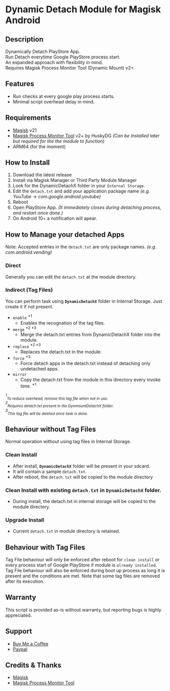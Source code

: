 # **Dynamic Detach Module for Magisk Android**

## Description
Dynamically Detach PlayStore App.  
Run Detach everytime Google PlayStore process start.  
An expanded approach with flexibility in mind.  
Requires Magisk Process Monitor Tool (Dynamic Mount) v2+.  

## Features
* Run checks at every google play process starts.
* Minimal script overhead delay in mind.

## Requirements
* [Magisk](https://github.com/topjohnwu/Magisk) v21
* [Magisk Process Monitor Tool](https://github.com/Magisk-Modules-Alt-Repo/magisk_proc_monitor) v2+ by HuskyDG *(Can be Installed later but required for the the module to function)*
* ARM64 (for the moment)

## How to Install
1. Download the latest release
2. Install via Magisk Manager or Third Party Module Manager
3. Look for the DynamicDetachX folder in your ``Internal Storage``.
4. Edit the ``detach.txt`` and add your application package name *(e.g. YouTube -> com.google.android.youtube)*
5. Reboot
6. Open PlayStore App. *(It immediately closes during detaching process, and restart once done.)*
7. On Android 10+ a notification will apear.

## How to Manage your detached Apps
Note: Accepted entries in the ``detach.txt`` are only package names. *(e.g. com.android.vending)*
### **Direct**
Generally you can edit the ``detach.txt`` at the module directory.  
### **Indirect (Tag Files)**
You can perform task using **``DynamicDetachX``** folder in Internal Storage. Just create it if not present.
* ``enable`` <sup>\*1</sup>
    - Enables the recognation of the tag files. 
* ``merge`` <sup>\*2 \*3</sup>
    - Merge the detach.txt entries from DynamicDetachX folder into the module. 
* ``replace`` <sup>\*2 \*3</sup>
    - Replaces the detach.txt in the module.
* ``force`` <sup>\*3</sup>
    - Force detach apps in the detach.txt instead of detaching only undetached apps.
* ``mirror``
    - Copy the detach.txt from the module in this directory every invoke time. <sup>\*1</sup>

*<sup>1</sup><sub>To reduce overhead, remove this tag file when not in use.</sub>*  
*<sup>2</sup><sub>Requires detach.txt present in the DynmountDetachX folder.</sub>*  
*<sup>3</sup><sub>This tag file will be deleted once task is done.</sub>*  

## Behaviour without Tag Files
Normal operation without using tag files in Internal Storage.
### Clean Install
* After install,  **``DynamicDetachX``** folder will be present in your sdcard.
* It will contain a sample ``detach.txt``.
* After reboot, the ``detach.txt`` will be copied to the module directory
### Clean Install with existing ``detach.txt`` in ``DynamicDetachX`` folder.
* During install, the detach.txt in internal storage will be copied to the module directory.
### Upgrade Install
* Current ``detach.txt`` in module directory is retained.

## Behaviour with Tag Files
Tag File behaviour will only be enforced after reboot for ``clean install`` or every process start of Google PlayStore if module is ``already installed``.  
Tag File behaviour will also be enforced during boot up process as long it is present and the conditions are met. Note that some tag files are removed after its execution.


## Warranty
This script is provided as-is without warranty, but reporting bugs is highly appreciated.

## Support
* [Buy Me a Coffee](https://www.buymeacoffee.com/caccabo "A caffine of excitement")
* [Paypal](https://paypal.me/caccabo "PayPal")

## Credits & Thanks
* [Magisk](https://github.com/topjohnwu/Magisk)
* [Magisk Process Monitor Tool](https://github.com/Magisk-Modules-Alt-Repo/magisk_proc_monitor)
